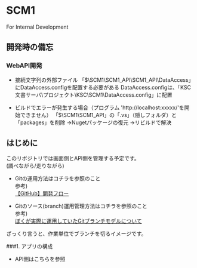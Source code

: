 # SCM1
For Internal Development

## 開発時の備忘
### WebAPI開発
+ 接続文字列の外部ファイル
「$\SCM1\SCM1_API\SCM1_API\DataAccess」にDataAccess.configを配置する必要がある
DataAccess.configは、「KSC文書サーバ\プロジェクト\KSC\SCM1\DataAccess.config」に配置

+ ビルドでエラーが発生する場合（プログラム 'http://localhost:xxxxx/'を開始できません）
「$\SCM1\SCM1_API」の「.vs」（隠しフォルダ）と「packages」を削除
→Nugetパッケージの復元
→リビルドで解決
　

## はじめに
このリポジトリでは画面側とAPI側を管理する予定です。  
(調べながら/走りながら)  

+ Gitの運用方法はコチラを参照のこと  
 参考)  
 [【GitHub】開発フロー](https://qiita.com/KokiEnomoto/items/cc155ef12227a6bf3376)  
  
+ Gitのソース(branch)運用管理方法はコチラを参照のこと  
 参考)  
 [ぼくが実際に運用していたGitブランチモデルについて](https://havelog.ayumusato.com/develop/git/e513-git_branch_model.html#e513-2)  
  
ざっくり言うと、作業単位でブランチを切るイメージです。


###1. アプリの構成

+ API側はこちらを参照





